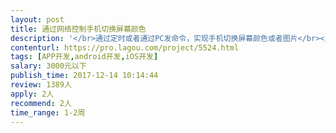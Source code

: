 ```yaml
---                
layout: post       
title: 通过网络控制手机切换屏幕颜色           
description: '</br>通过定时或者通过PC发命令，实现手机切换屏幕颜色或者图片</br></br>方便上传图片</br></br></br>一个控制短PC，或者控制端APP发命令，运行的被控制端APP切换对应的颜色或者图片</br>'     
contenturl: https://pro.lagou.com/project/5524.html      
tags: [APP开发,android开发,iOS开发]            
salary: 3000元以下          
publish_time: 2017-12-14 10:14:44         
review: 1389人                   
apply: 2人                   
recommend: 2人                   
time_range: 1-2周              
---                 
```


